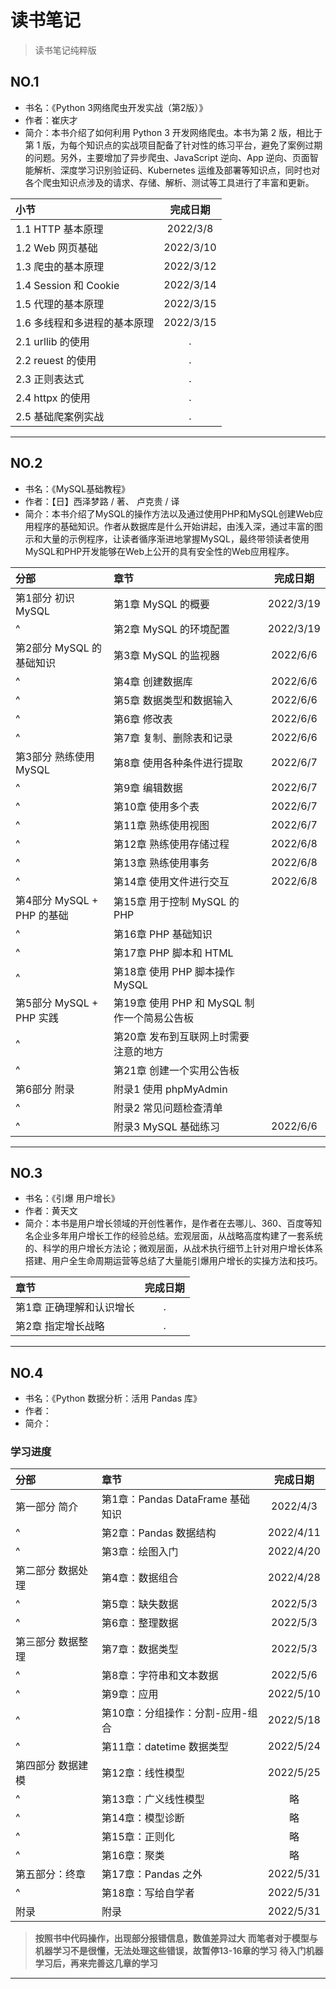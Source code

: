 # 读书笔记

> 读书笔记纯粹版

## NO.1

- 书名：《Python 3网络爬虫开发实战（第2版）》
- 作者：崔庆才
- 简介：本书介绍了如何利用 Python 3 开发网络爬虫。本书为第 2 版，相比于第 1 版，为每个知识点的实战项目配备了针对性的练习平台，避免了案例过期的问题。另外，主要增加了异步爬虫、JavaScript 逆向、App 逆向、页面智能解析、深度学习识别验证码、Kubernetes 运维及部署等知识点，同时也对各个爬虫知识点涉及的请求、存储、解析、测试等工具进行了丰富和更新。

|小节|完成日期|
|:----|:----:|
|1.1 HTTP 基本原理|2022/3/8|
|1.2 Web 网页基础|2022/3/10|
|1.3 爬虫的基本原理|2022/3/12|
|1.4 Session 和 Cookie |2022/3/14|
|1.5 代理的基本原理|2022/3/15|
|1.6 多线程和多进程的基本原理|2022/3/15|
|2.1 urllib 的使用|.|
|2.2 reuest 的使用|.|
|2.3 正则表达式|.|
|2.4 httpx 的使用|.|
|2.5 基础爬案例实战|.|

---

## NO.2

- 书名：《MySQL基础教程》
- 作者：【日】西泽梦路 / 著、   卢克贵 / 译
- 简介：本书介绍了MySQL的操作方法以及通过使用PHP和MySQL创建Web应用程序的基础知识。作者从数据库是什么开始讲起，由浅入深，通过丰富的图示和大量的示例程序，让读者循序渐进地掌握MySQL，最终带领读者使用MySQL和PHP开发能够在Web上公开的具有安全性的Web应用程序。

|分部|章节|完成日期|
|:----|:----|:----:|
|第1部分 初识 MySQL|第1章 MySQL 的概要|2022/3/19|
|^|第2章 MySQL 的环境配置|2022/3/19|
|第2部分 MySQL 的基础知识|第3章 MySQL 的监视器|2022/6/6|
|^|第4章 创建数据库|2022/6/6|
|^|第5章 数据类型和数据输入|2022/6/6|
|^|第6章 修改表|2022/6/6|
|^|第7章 复制、删除表和记录|2022/6/6|
|第3部分 熟练使用 MySQL|第8章 使用各种条件进行提取|2022/6/7|
|^|第9章 编辑数据|2022/6/7|
|^|第10章 使用多个表|2022/6/7|
|^|第11章 熟练使用视图|2022/6/7|
|^|第12章 熟练使用存储过程|2022/6/8|
|^|第13章 熟练使用事务|2022/6/8|
|^|第14章 使用文件进行交互|2022/6/8|
|第4部分 MySQL + PHP 的基础|第15章 用于控制 MySQL 的 PHP||
|^|第16章 PHP 基础知识||
|^|第17章 PHP 脚本和 HTML||
|^|第18章 使用 PHP 脚本操作 MySQL||
|第5部分 MySQL + PHP 实践|第19章 使用 PHP 和 MySQL 制作一个简易公告板||
|^|第20章 发布到互联网上时需要注意的地方||
|^|第21章 创建一个实用公告板||
|第6部分 附录|附录1 使用 phpMyAdmin||
|^|附录2 常见问题检查清单||
|^|附录3 MySQL 基础练习|2022/6/6|

---

## NO.3

- 书名：《引爆 用户增长》
- 作者：黄天文
- 简介：本书是用户增长领域的开创性著作，是作者在去哪儿、360、百度等知名企业多年用户增长工作的经验总结。宏观层面，从战略高度构建了一套系统的、科学的用户增长方法论；微观层面，从战术执行细节上针对用户增长体系搭建、用户全生命周期运营等总结了大量能引爆用户增长的实操方法和技巧。

|章节|完成日期|
|:----|:----:|
|第1章 正确理解和认识增长|.|
|第2章 指定增长战略|.|

---

## NO.4

- 书名：《Python 数据分析：活用 Pandas 库》
- 作者：
- 简介：
  
### 学习进度

|分部|章节|完成日期|
|:----|:----|:----:|
|第一部分 简介|第1章：Pandas DataFrame 基础知识|2022/4/3|
|^|第2章：Pandas 数据结构|2022/4/11|
|^|第3章：绘图入门|2022/4/20|
|第二部分 数据处理|第4章：数据组合|2022/4/28|
|^|第5章：缺失数据|2022/5/3|
|^|第6章：整理数据|2022/5/3|
|第三部分 数据整理|第7章：数据类型|2022/5/3|
|^|第8章：字符串和文本数据|2022/5/6|
|^|第9章：应用|2022/5/10|
|^|第10章：分组操作：分割-应用-组合|2022/5/18|
|^|第11章：datetime 数据类型|2022/5/24|
|第四部分 数据建模|第12章：线性模型|2022/5/25|
|^|第13章：广义线性模型|略|
|^|第14章：模型诊断|略|
|^|第15章：正则化|略|
|^|第16章：聚类|略|
|第五部分：终章|第17章：Pandas 之外|2022/5/31|
|^|第18章：写给自学者|2022/5/31|
|附录|附录|2022/5/31|

> **按照书中代码操作，出现部分报错信息，数值差异过大**
> **而笔者对于模型与机器学习不是很懂，无法处理这些错误，故暂停13-16章的学习**
> **待入门机器学习后，再来完善这几章的学习**

---
